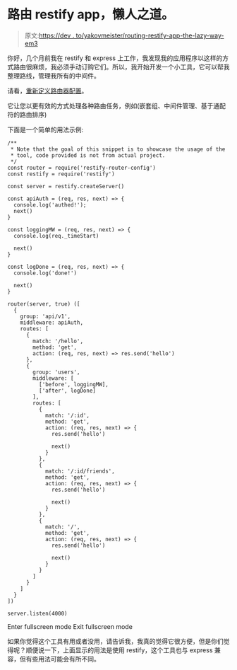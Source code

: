 # 路由 restify app，懒人之道。

> 原文:[https://dev . to/yakovmeister/routing-restify-app-the-lazy-way-em3](https://dev.to/yakovmeister/routing-restify-app-the-lazy-way-em3)

你好，几个月前我在 restify 和 express 上工作，我发现我的应用程序以这样的方式路由很麻烦，我必须手动订购它们。所以，我开始开发一个小工具，它可以帮我整理路线，管理我所有的中间件。

请看，[重新定义路由器配置](https://github.com/yakovmeister/restify-router-config)。

它让您以更有效的方式处理各种路由任务，例如(嵌套组、中间件管理、基于通配符的路由排序)

下面是一个简单的用法示例:

```
/**
 * Note that the goal of this snippet is to showcase the usage of the 
 * tool, code provided is not from actual project.
 */
const router = require('restify-router-config')
const restify = require('restify')

const server = restify.createServer()

const apiAuth = (req, res, next) => {
  console.log('authed!'); 
  next()
}

const loggingMW = (req, res, next) => {
  console.log(req._timeStart)

  next()
}

const logDone = (req, res, next) => {
  console.log('done!')

  next()
}

router(server, true) ([
  {
    group: 'api/v1',
    middleware: apiAuth,
    routes: [
      {
        match: '/hello',
        method: 'get',
        action: (req, res, next) => res.send('hello')
      },
      {
        group: 'users',
        middleware: [
          ['before', loggingMW],
          ['after', logDone]
        ],
        routes: [
          {
            match: '/:id',
            method: 'get',
            action: (req, res, next) => {
              res.send('hello')

              next()
            }
          },
          {
            match: '/:id/friends',
            method: 'get',
            action: (req, res, next) => {
              res.send('hello')

              next()
            }
          },
          {
            match: '/',
            method: 'get',
            action: (req, res, next) => {
              res.send('hello')

              next()
            }
          }
        ]
      }
    ]
  }
])

server.listen(4000) 
```

Enter fullscreen mode Exit fullscreen mode

如果你觉得这个工具有用或者没用，请告诉我，我真的觉得它很方便，但是你们觉得呢？顺便说一下，上面显示的用法是使用 restify，这个工具也与 express 兼容，但有些用法可能会有所不同。
